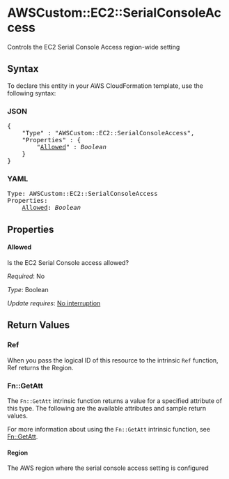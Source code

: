 # AWSCustom::EC2::SerialConsoleAccess

Controls the EC2 Serial Console Access region-wide setting

## Syntax

To declare this entity in your AWS CloudFormation template, use the following syntax:

### JSON

<pre>
{
    "Type" : "AWSCustom::EC2::SerialConsoleAccess",
    "Properties" : {
        "<a href="#allowed" title="Allowed">Allowed</a>" : <i>Boolean</i>
    }
}
</pre>

### YAML

<pre>
Type: AWSCustom::EC2::SerialConsoleAccess
Properties:
    <a href="#allowed" title="Allowed">Allowed</a>: <i>Boolean</i>
</pre>

## Properties

#### Allowed

Is the EC2 Serial Console access allowed?

_Required_: No

_Type_: Boolean

_Update requires_: [No interruption](https://docs.aws.amazon.com/AWSCloudFormation/latest/UserGuide/using-cfn-updating-stacks-update-behaviors.html#update-no-interrupt)

## Return Values

### Ref

When you pass the logical ID of this resource to the intrinsic `Ref` function, Ref returns the Region.

### Fn::GetAtt

The `Fn::GetAtt` intrinsic function returns a value for a specified attribute of this type. The following are the available attributes and sample return values.

For more information about using the `Fn::GetAtt` intrinsic function, see [Fn::GetAtt](https://docs.aws.amazon.com/AWSCloudFormation/latest/UserGuide/intrinsic-function-reference-getatt.html).

#### Region

The AWS region where the serial console access setting is configured
